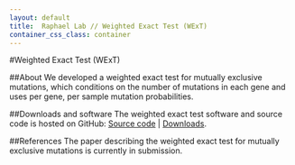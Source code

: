```yaml
---
layout: default
title:  Raphael Lab // Weighted Exact Test (WExT)
container_css_class: container
---
```


#Weighted Exact Test (WExT)

##About
We developed a weighted exact test for mutually exclusive mutations, which conditions on the number of mutations in each gene and uses per gene, per sample mutation probabilities.

<a name="download"></a>

##Downloads and software
The weighted exact test software and source code is hosted on GitHub: [Source code](https://github.com/raphael-group/weighted-exclusivity-test/) | [Downloads](https://github.com/raphael-group/weighted-exclusivity-test/releases).


<a name="reference"></a>

##References
The paper describing the weighted exact test for mutually exclusive mutations is currently in submission.
